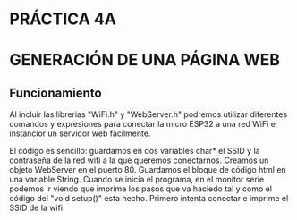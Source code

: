 # PRÁCTICA 4A
# GENERACIÓN DE UNA PÁGINA WEB

## Funcionamiento

Al incluir las librerias "WiFi.h" y "WebServer.h" podremos utilizar diferentes comandos y expresiones para conectar la micro ESP32 a una red WiFi e instancior un servidor web fácilmente.

El código es sencillo:
 guardamos en dos variables char* el SSID y la contraseña de la red wifi a la que queremos conectarnos. 
 Creamos un objeto WebServer en el puerto 80.
 Guardamos el bloque de código html en una variable String.
 Cuando se inicia el programa, en el monitor serie podemos ir viendo que imprime los pasos que va haciedo tal y como el código del "void setup()" esta hecho. Primero intenta conectar e imprime el SSID de la wifi

